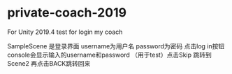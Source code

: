 # private-coach-2019
For Unity 2019.4
test for login my coach

SampleScene 是登录界面
username为用户名 password为密码 点击log in按钮 console会显示输入的username和password
（用于test）点击Skip 跳转到Scene2 再点击BACK跳转回来
